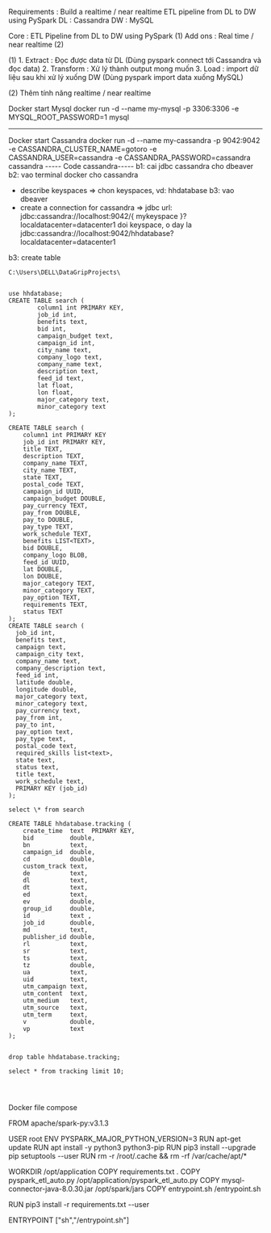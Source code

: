 Requirements : Build a realtime / near realtime ETL pipeline from DL to DW using PySpark
DL : Cassandra
DW : MySQL

Core : ETL Pipeline from DL to DW using PySpark (1)
Add ons : Real time / near realtime (2)

(1) 1. Extract : Đọc được data từ DL (Dùng pyspark connect tới Cassandra và đọc data) 2. Transform : Xử lý thành output mong muốn 3. Load : import dữ liệu sau khi xử lý xuống DW (Dùng pyspark import data xuống MySQL)

(2) Thêm tính năng realtime / near realtime

Docker start Mysql
docker run -d --name my-mysql -p 3306:3306 -e MYSQL_ROOT_PASSWORD=1 mysql

---

Docker start Cassandra
docker run -d --name my-cassandra -p 9042:9042 -e CASSANDRA_CLUSTER_NAME=gotoro -e CASSANDRA_USER=cassandra -e CASSANDRA_PASSWORD=cassandra cassandra
----- Code cassandra-----
b1: cai jdbc cassandra cho dbeaver
b2: vao terminal docker cho cassandra

- describe keyspaces => chon keyspaces, vd: hhdatabase
  b3: vao dbeaver
- create a connection for cassandra =>
  jdbc url: jdbc:cassandra://localhost:9042/{ mykeyspace }?localdatacenter=datacenter1
  doi keyspace, o day la jdbc:cassandra://localhost:9042/hhdatabase?localdatacenter=datacenter1

b3: create table

```
C:\Users\DELL\DataGripProjects\


use hhdatabase;
CREATE TABLE search (
        column1 int PRIMARY KEY,
        job_id int,
        benefits text,
        bid int,
        campaign_budget text,
        campaign_id int,
        city_name text,
        company_logo text,
        company_name text,
        description text,
        feed_id text,
        lat float,
        lon float,
        major_category text,
        minor_category text
);

CREATE TABLE search (
    column1 int PRIMARY KEY
    job_id int PRIMARY KEY,
    title TEXT,
    description TEXT,
    company_name TEXT,
    city_name TEXT,
    state TEXT,
    postal_code TEXT,
    campaign_id UUID,
    campaign_budget DOUBLE,
    pay_currency TEXT,
    pay_from DOUBLE,
    pay_to DOUBLE,
    pay_type TEXT,
    work_schedule TEXT,
    benefits LIST<TEXT>,
    bid DOUBLE,
    company_logo BLOB,
    feed_id UUID,
    lat DOUBLE,
    lon DOUBLE,
    major_category TEXT,
    minor_category TEXT,
    pay_option TEXT,
    requirements TEXT,
    status TEXT
);
CREATE TABLE search (
  job_id int,
  benefits text,
  campaign text,
  campaign_city text,
  company_name text,
  company_description text,
  feed_id int,
  latitude double,
  longitude double,
  major_category text,
  minor_category text,
  pay_currency text,
  pay_from int,
  pay_to int,
  pay_option text,
  pay_type text,
  postal_code text,
  required_skills list<text>,
  state text,
  status text,
  title text,
  work_schedule text,
  PRIMARY KEY (job_id)
);

select \* from search

CREATE TABLE hhdatabase.tracking (
    create_time  text  PRIMARY KEY,
    bid          double,
    bn           text,
    campaign_id  double,
    cd           double,
    custom_track text,
    de           text,
    dl           text,
    dt           text,
    ed           text,
    ev           double,
    group_id     double,
    id           text ,
    job_id       double,
    md           text,
    publisher_id double,
    rl           text,
    sr           text,
    ts           text,
    tz           double,
    ua           text,
    uid          text,
    utm_campaign text,
    utm_content  text,
    utm_medium   text,
    utm_source   text,
    utm_term     text,
    v            double,
    vp           text
);


drop table hhdatabase.tracking;

select * from tracking limit 10;




```

Docker file compose

FROM apache/spark-py:v3.1.3

USER root
ENV PYSPARK_MAJOR_PYTHON_VERSION=3
RUN apt-get update
RUN apt install -y python3 python3-pip
RUN pip3 install --upgrade pip setuptools --user
RUN rm -r /root/.cache && rm -rf /var/cache/apt/\*

WORKDIR /opt/application
COPY requirements.txt .
COPY pyspark_etl_auto.py /opt/application/pyspark_etl_auto.py
COPY mysql-connector-java-8.0.30.jar /opt/spark/jars
COPY entrypoint.sh /entrypoint.sh

RUN pip3 install -r requirements.txt --user

ENTRYPOINT ["sh","/entrypoint.sh"]
